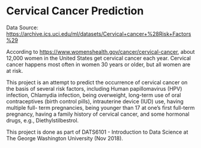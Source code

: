 # Cervical Cancer Prediction

Data Source: https://archive.ics.uci.edu/ml/datasets/Cervical+cancer+%28Risk+Factors%29

According to https://www.womenshealth.gov/cancer/cervical-cancer, about 12,000 women in the United States get cervical cancer each year. Cervical cancer happens most often in women 30 years or older, but all women are at risk. 

This project is an attempt to predict the occurrence of cervical cancer on the basis of several risk factors, including Human papillomavirus (HPV) infection, Chlamydia infection, being overweight, long-term use of oral contraceptives (birth control pills), intrauterine device (IUD) use, having multiple full- term pregnancies, being younger than 17 at one’s first full-term pregnancy, having a family history of cervical cancer, and some hormonal drugs, e.g., Diethylstilbestrol.

This project is done as part of DATS6101 - Introduction to Data Science at The George Washington University (Nov 2018).
